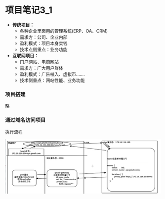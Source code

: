 # 项目笔记3_1

- **传统项目：**
  - 各种企业里面用的管理系统(ERP、OA、CRM)
  - 需求方：公司、企业内部
  - 盈利模式：项目本身卖钱
  - 技术点侧重点：业务功能
- **互联网项目：**
  - 门户网站、电商网站
  - 需求方：广大用户群体
  - 盈利模式：广告植入、虚拟币.......
  - 技术侧重点：网站性能、业务功能

### 项目搭建

略

### 通过域名访问项目

执行流程

![image-20210308164407595](typora-user-images\image-20210308164407595.png)